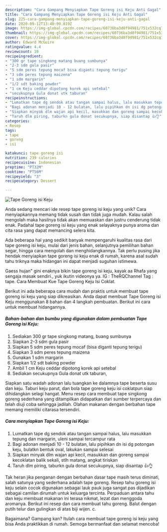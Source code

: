 ```yaml
---
description: "Cara Gampang Menyiapkan Tape Goreng isi Keju Anti Gagal"
title: "Cara Gampang Menyiapkan Tape Goreng isi Keju Anti Gagal"
slug: 225-cara-gampang-menyiapkan-tape-goreng-isi-keju-anti-gagal
date: 2020-09-12T13:40:09.819Z
image: https://img-global.cpcdn.com/recipes/60736ba3d8f94981/751x532cq70/tape-goreng-isi-keju-foto-resep-utama.jpg
thumbnail: https://img-global.cpcdn.com/recipes/60736ba3d8f94981/751x532cq70/tape-goreng-isi-keju-foto-resep-utama.jpg
cover: https://img-global.cpcdn.com/recipes/60736ba3d8f94981/751x532cq70/tape-goreng-isi-keju-foto-resep-utama.jpg
author: Edward McGuire
ratingvalue: 4.4
reviewcount: 10
recipeingredient:
- "300 gr tape singkong matang buang sumbunya"
- "2-3 sdm gula pasir"
- "5 sdm peres tepung mocaf bisa diganti tepung terigu"
- "3 sdm peres tepung maizena"
- "1 sdm margarin"
- "1/2 sdt baking powder"
- "1 cm Keju ceddar dipotong korek api setebal"
- "secukupnya Gula donat utk taburan"
recipeinstructions:
- "Lumatkan tape dg sendok atau tangan sampai halus, lalu masukkan tepung dan margarin, uleni sampai tercampur rata"
- "Bagi adonan menjadi 10 - 12 bulatan, lalu pipihkan dn isi dg potongan keju, bulatkn bentuk oval, lakukan sampai selesai"
- "Siapkan minyak dlm wajan api kecil, masukkan dan goreng sampai kecoklatan balik sekali, stlh matang, angkat tiriskan"
- "Taruh dlm piring, taburkn gula donat secukupnya, siap disantap 👍👌"
categories:
- Resep
tags:
- tape
- goreng
- isi

katakunci: tape goreng isi 
nutrition: 239 calories
recipecuisine: Indonesian
preptime: "PT32M"
cooktime: "PT56M"
recipeyield: "3"
recipecategory: Dessert

---
```



![Tape Goreng isi Keju](https://img-global.cpcdn.com/recipes/60736ba3d8f94981/751x532cq70/tape-goreng-isi-keju-foto-resep-utama.jpg)

Anda sedang mencari ide resep tape goreng isi keju yang unik? Cara menyiapkannya memang tidak susah dan tidak juga mudah. Kalau salah mengolah maka hasilnya tidak akan memuaskan dan justru cenderung tidak enak. Padahal tape goreng isi keju yang enak selayaknya punya aroma dan cita rasa yang dapat memancing selera kita.

Ada beberapa hal yang sedikit banyak mempengaruhi kualitas rasa dari tape goreng isi keju, mulai dari jenis bahan, selanjutnya pemilihan bahan segar, hingga cara mengolah dan menghidangkannya. Tak perlu pusing jika hendak menyiapkan tape goreng isi keju enak di rumah, karena asal sudah tahu triknya maka hidangan ini dapat menjadi suguhan istimewa.

Gaess hujan&#34; gini enaknya bikin tape goreng isi keju, kayak aa Rhafa yang sengaja masak sendiri., yuk ikutin videonya ya. IG : TheRQChannel Tag : tape. Cara Membuat Kue Tape Goreng Keju Isi Coklat.


Berikut ini ada beberapa cara mudah dan praktis untuk membuat tape goreng isi keju yang siap dikreasikan. Anda dapat membuat Tape Goreng isi Keju menggunakan 8 bahan dan 4 langkah pembuatan. Berikut ini cara untuk membuat hidangannya.

<!--inarticleads1-->

##### Bahan-bahan dan bumbu yang digunakan dalam pembuatan Tape Goreng isi Keju:

1. Sediakan 300 gr tape singkong matang, buang sumbunya
1. Siapkan 2-3 sdm gula pasir
1. Siapkan 5 sdm peres tepung mocaf (bisa diganti tepung terigu)
1. Siapkan 3 sdm peres tepung maizena
1. Gunakan 1 sdm margarin
1. Siapkan 1/2 sdt baking powder
1. Ambil 1 cm Keju ceddar dipotong korek api setebal
1. Sediakan secukupnya Gula donat utk taburan,


Siapkan satu wadah adonan lalu tuangkan ke dalamnya tape beserta susu dan keju. Taburi keju parut, dan bola tape goreng keju isi coklatpun siap dihidangkan selagi hangat. Menu resep cara membuat tape singkong goreng sederhana yang ditampilkan didapatkan dari sumber terpercaya dan telah diuji coba sehingga jadilah. Olahan makanan dengan berbahan tape memang memiliki citarasa tersendiri. 

<!--inarticleads2-->

##### Cara menyiapkan Tape Goreng isi Keju:

1. Lumatkan tape dg sendok atau tangan sampai halus, lalu masukkan tepung dan margarin, uleni sampai tercampur rata
1. Bagi adonan menjadi 10 - 12 bulatan, lalu pipihkan dn isi dg potongan keju, bulatkn bentuk oval, lakukan sampai selesai
1. Siapkan minyak dlm wajan api kecil, masukkan dan goreng sampai kecoklatan balik sekali, stlh matang, angkat tiriskan
1. Taruh dlm piring, taburkn gula donat secukupnya, siap disantap 👍👌


Tak heran jika penganan dengan berbahan dasar tape masih terus diminati, salah satunya yang sederhana adalah tape goreng. Resep tahu goreng isi keju selain cocok digunakan sebagai lauk pauk juga sangat pas dijadikan sebagai camilan dirumah untuk keluarga tercinta. Perpaduan antara tahu dan keju membuat makanan ini terasa nikmat, lezat dan menggoda aromanya. Berikut ini resep dan cara membuat tahu goreng. Balut dengan putih telur dan gulingkan di atas biji wijen. c. 

Bagaimana? Gampang kan? Itulah cara membuat tape goreng isi keju yang bisa Anda praktikkan di rumah. Semoga bermanfaat dan selamat mencoba!
